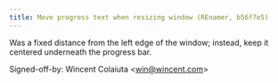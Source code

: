 ```yaml
---
title: Move progress text when resizing window (REnamer, b56f7e5)
---
```


Was a fixed distance from the left edge of the window; instead, keep it centered underneath the progress bar.

Signed-off-by: Wincent Colaiuta &lt;win@wincent.com&gt;
